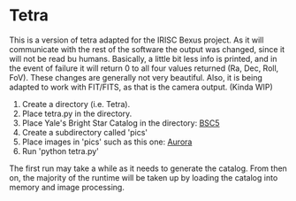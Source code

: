 # Tetra

This is a version of tetra adapted for the IRISC Bexus project. 
As it will communicate with the rest of the software the output was changed, since it will not be read bu humans. Basically, a little bit less info is printed, and in the event of failure it will return 0 to all four values returned (Ra, Dec, Roll, FoV).
These changes are generally not very beautiful.
Also, it is being adapted to work with FIT/FITS, as that is the camera output. (Kinda WIP)

1. Create a directory (i.e. Tetra).
2. Place tetra.py in the directory.
3. Place Yale's Bright Star Catalog in the directory: <a href="http://tdc-www.harvard.edu/catalogs/BSC5" target="_blank">BSC5</a>
4. Create a subdirectory called 'pics'
5. Place images in 'pics' such as this one: <a href="http://i.imgur.com/7qPnoi1.jpg" target="_blank">Aurora</a>
6. Run 'python tetra.py'

The first run may take a while as it needs to generate the catalog.  From then on, the majority of the runtime will be taken up by loading the catalog into memory and image processing.
